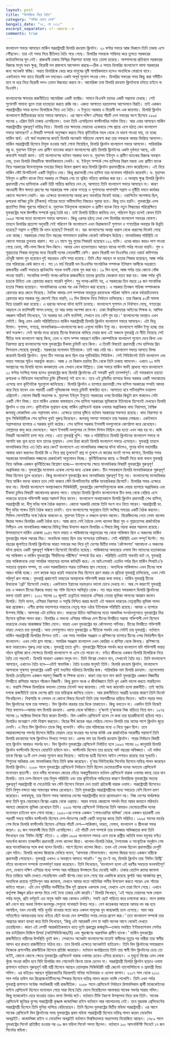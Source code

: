 ```yaml
---
layout: post
title: "হিলারিকে নিয়ে হৈচৈ"
category: "পাখির চোখে দেখা"
bengali_date: "০৫, মে ২০১২"
excerpt_separator: <!--more-->
comments: true
---
```

বাংলাদেশ সফরে আসছেন মার্কিন পররাষ্ট্রমন্ত্রী হিলারি রডহ্যাম ক্লিনটন। ২০ ঘণ্টার সফরে আজ বিকালে তিনি ঢাকায় এসে পৌঁছবেন। তার এই সফর নিয়ে রীতিমত হৈচৈ পড়ে গেছে। হিলারির সফরকে শান্তিময় করে তুলতে সরকারের কর্তাব্যক্তিদের ঘুম নেই। রাজধানী ঢাকায় নিশ্ছিদ্র নিরাপত্তা ব্যবস্থা গড়ে তোলা হয়েছে। <!--more-->অপশাসনের প্রতিবাদে সরকারের বিরুদ্ধে মানুষ যখন ক্ষুব্ধ, বিরোধী দল রাজপথে আন্দোলন করছে—ঠিক এ সময়ে হিলারির বাংলাদেশে আসা সরকারের জন্য অনেকটা স্বস্তির। অন্তত হিলারিকে কেন্দ্র করে মানুষের দৃষ্টি সাময়িকভাবে হলেও অন্যদিকে ফেরানো যাবে। একইভাবে শক্ত হাতে বিরোধী দল দমনেরও একটা অপূর্ব সুযোগ পাওয়া গেল। হিলারির সফরের সময় কিছু করা সমীচীন হবে না ধরে নিয়ে বিরোধী দলও তেমন উচ্চবাচ্য করবে না। আমেরিকা তথা হিলারি রডহ্যাম ক্লিনটনকে চটাতে চাইবে না বিএনপি।

বাংলাদেশের ক্ষমতার রাজনীতিতে আমেরিকা একটি ফ্যাক্টর। সামনে বিএনপি তাদের একটি সম্ভাবনা দেখছে। সেই সুযোগটি সামান্য ভুলে তারা হাতছাড়া করতে রাজি নয়। এজন্য আপাতত হরতালসহ আন্দোলনে বিরতি। তাই একজন পররাষ্ট্রমন্ত্রীর সফর হলেও হিলারিকে নিয়ে এত হৈচৈ। এ ইস্যুতে সরকার ও বিরোধী দল এক জায়গায়।
হিলারি ক্লিনটন বাংলাদেশে দ্বিতীয়বারের মতো সফরে আসছেন। এর আগে দক্ষিণ এশিয়ার পাঁচটি দেশ সফরের অংশ হিসেবে ১৯৯৫ সালের ২ এপ্রিল তিনি ঢাকায় এসেছিলেন। তখন তিনি এসেছিলেন ফার্স্টলেডির মর্যাদা নিয়ে। আর এবার আসছেন মার্কিন পররাষ্ট্রমন্ত্রীর গুরুত্বপূর্ণ দায়িত্ব নিয়ে।
হিলারি তার ক্ষমতার মেয়াদের একেবারে শেষ প্রান্তে এসে হঠাত্ কেন বাংলাদেশ সফরে আসছেন? এ বিষয়টি সম্পর্কে অনুসন্ধান করতে গিয়ে কূটনৈতিক মহল থেকে যে ধারণা পাওয়া যায়, তা হচ্ছে মার্কিন স্বার্থ। এই স্বার্থ সংরক্ষণের জন্যই হিলারি অনেকটা পরিত্যক্ত ঘোষণা করা তার সফরকে আবার ফিরিয়ে আনলেন। মার্কিন পররাষ্ট্রমন্ত্রী হিসেবে নিযুক্ত হওয়ার পরই শোনা গিয়েছিল, হিলারি ক্লিনটন বাংলাদেশ সফরে আসবেন। পারিবারিক বন্ধু ড. মুহাম্মদ ইউনূস এবং গ্রামীণ ব্যাংকের কারণে বাংলাদেশের প্রতি হিলারি ক্লিনটনের একটা দুর্বলতা আছে, এটা কমবেশি সবারই জানা। তাই বাংলাদেশের বর্তমান সরকার যখন ড. মুহাম্মদ ইউনূস ও গ্রামীণ ব্যাংকের বিরুদ্ধে অবস্থান নেয়, তখন হিলারি বিষয়টিকে স্বাভাবিকভাবে নেননি। ড. ইউনূস সম্পর্কে শেখ হাসিনার বিরূপ মন্তব্য এবং গ্রামীণ ব্যাংক নিয়ে সরকারের উদ্দেশ্যমূলক তদন্তের বিষয়ে উদ্বেগ প্রকাশ করে হিলারি ক্লিনটন প্রধানমন্ত্রীকে ফোন করেছিলেন। এই নিয়ে মার্কিন স্টেট ডিপার্টমেন্ট একটি বিবৃতিও দেয়। কিন্তু প্রধানমন্ত্রী শেখ হাসিনা তার মনোভাব পরিবর্তন করেননি।
ড. মুহাম্মদ ইউনূস ও গ্রামীণ ব্যাংক নিয়ে সরকার যে সিদ্ধান্ত নেয় তা ত্বরিত গতিতে কার্যকর করা হয়। এ অবস্থায় ক্ষুব্ধ হিলারি ক্লিনটন প্রধানমন্ত্রী শেখ হাসিনাকে একটি চিঠি পাঠিয়ে জানিয়ে দেন যে, আপাতত তিনি বাংলাদেশ সফরে আসছেন না। কারণ আওয়ামী লীগ ক্ষমতা গ্রহণের পর সরকারের পক্ষ থেকে গণতন্ত্র ও সুশাসনের পাশাপাশি সন্ত্রাস ও দুর্নীতি দমনে কার্যকর কোনো পদক্ষেপ নেয়নি। বরং এক্ষেত্রে বাংলাদেশের অবস্থা দ্রুত অবনতির দিকেই যাচ্ছে। ওয়াশিংটন অপেক্ষায় ছিল, রূপরেখা বাণিজ্য চুক্তি (টিকফা) সইয়ের মতো অমীমাংসিত বিষয়েও সুরাহা হবে। কিন্তু তাও হয়নি। যুক্তরাষ্ট্রের এসব প্রত্যাশিত বিষয় পূরণের পরিবর্তে ড. মুহাম্মদ ইউনূসকে নাজেহাল ও গ্রামীণ ব্যাংক নিয়ে নতুন সিদ্ধান্তের পরিপ্রেক্ষিতে যুক্তরাষ্ট্রের সঙ্গে দ্বিপক্ষীয় সম্পর্কে দূরত্ব তৈরি হয়। তাই হিলারি চিঠিতে জানিয়ে দেন, পরিবেশ উন্নত হলেই কেবল তিনি ১৯৯৫ সালের মতো বাংলাদেশ সফরে আসবেন।
কিন্তু এরপর হঠাত্ দেখা গেল হিলারির বাংলাদেশ সফরের ঘোষণা। তাহলে হিলারির প্রত্যাশা অনুযায়ী সেই পরিবেশ কি বাংলাদেশে এখন বিরাজমান? সুশাসন ও গণতান্ত্রিক অবস্থার কি উন্নতি হয়েছে? সন্ত্রাস ও দুর্নীতি কি দমন হয়েছে? নিশ্চয়ই না। বরং বাংলাদেশের অবস্থা খারাপ থেকে খারাপের দিকেই গেছে এবং যাচ্ছে। সরকারের সোয়া তিন বছরের শাসনামলে চারদিক থেকেই নাভিশ্বাস উঠেছে। মানবাধিকার পরিস্থিতি যে কোনো সময়ের তুলনায় খারাপ। গত ২৭ মাসে শুধু গুমের শিকারই হয়েছেন ১২২ ব্যক্তি। এদের কারও কারও লাশ পাওয়া গেছে ডোবা, নদী-নালা কিংবা বিল-ঝিলে। আবার এমন হতভাগ্যরাও আছেন যাদের লাশটা পর্যন্ত পাওয়া যায়নি। গুম ও গুপ্তহত্যার শিকার মানুষের মধ্যে বিরোধী দলের নেতাকর্মীই বেশি। প্রধান বিরোধী দল বিএনপির নেতা ওয়ার্ড কমিশনার চৌধুরী আলম গুম হয়েছেন দুই বছরেরও বেশি সময় হয়েছে। তিনি বেঁচে আছেন না হত্যার শিকার হয়েছেন, আজ পর্যন্ত তার পরিবারের কেউ জানে না। গত ১৭ মার্চ বিরোধী দল বিএনপির সাংগঠনিক সম্পাদক ইলিয়াস আলীকে মধ্যরাতে রাজধানীর একটি সবচেয়ে প্রটেকটেড সড়ক বনানী থেকে গুম করা হয়। ১৯ দিন হলো, আজ পর্যন্ত তার কোনো খোঁজ পাওয়া যায়নি। সাংবাদিক দম্পতি সাগর-রুনিকে রাজধানীতে তাদের ফ্ল্যাটের বেডরুমে হত্যা করা হয়। আজ পর্যন্ত খুনি চক্রকে চিহ্নিত এবং গ্রেফতার করতে পারেনি পুলিশ। শুধু সাগর-রুনিই নয়, এ সরকারের তিন বছরে ১৪ জন সাংবাদিক হত্যার শিকার হয়েছেন। সাংবাদিকদের একের পর এক নির্যাতন করা হয়েছে। এ সরকার তিনজন পত্রিকা সম্পাদককে গ্রেফতার করে জেলে নিয়েছে।
দৈনিক আমার দেশ সম্পাদক মাহমুদুর রহমানকে পত্রিকা অফিস থেকে বর্বরোচিতভাবে গ্রেফতার করে সরকার শুধু জেলেই নিয়ে যায়নি, ১২ দিন রিমান্ডে নিয়ে নির্যাতন চালিয়েছে। তার বিরুদ্ধে ৫৩টি মামলা দিয়ে হয়রানি করা হয়েছে। এ ধরনের অসংখ্য ঘটনা ঘটেই চলেছে।
বাংলাদেশে সুশাসন যে নির্বাসনে গেছে, গণতন্ত্রের আড়ালে যে ফ্যাসিবাদী শাসন চলছে; তা আর বলার অপেক্ষা রাখে না। ঢাকা বিশ্ববিদ্যালয়ের আইনের শিক্ষক ড. আসিফ নজরুল সঠিকই লিখেছেন, ‘যে সরকার যত বেশি ফ্যাসিস্ট, সেখানে তত বেশি গুম হয়।’ বাংলাদেশের অবস্থাও এখন সেটাই। কিন্তু এমন একটা পরিস্থিতিতেও মার্কিন পররাষ্ট্রমন্ত্রী হিলারি ক্লিনটন বাংলাদেশ সফরে আসছেন। এটা ভিন্ন হিসাব। সুশাসন, গণতন্ত্র, মানবাধিকার—বাংলাদেশের জন্য এগুলো মার্কিন ইস্যু নয়। বাংলাদেশে মার্কিন ইস্যু হচ্ছে তার স্বার্থ সংরক্ষণ। সেই স্বার্থের মধ্যে রয়েছে চীনের উত্থানকে থামিয়ে দেয়ার জন্য এই অঞ্চলে যুক্তরাষ্ট্র যে নীতি নিয়েছে সেই নীতির সঙ্গে বাংলাদেশ আছে কিনা, তেল ও গ্যাস সম্পদ আহরণে মার্কিন কোম্পানিকে বাংলাদেশ সুযোগ দেবে কিনা এবং নিরাপত্তা প্রশ্নে বাংলাদেশের সঙ্গে যুক্তরাষ্ট্রের টিকফা চুক্তিটি হবে কিনা। এ তিনটি বিষয়েই প্রধানমন্ত্রী শেখ হাসিনার গ্রিন সিগন্যাল পেয়েছে যুক্তরাষ্ট্র। সরকারের মনোভাব ইতিবাচক। তাই আর দেরি নয়। বাংলাদেশ সফরে আসতে বিলম্ব করেননি হিলারি ক্লিনটন। মূলত চীন সফরের জন্য ছিল তার পূর্বনির্ধারিত শিডিউল। সেই শিডিউলেই তিনি বাংলাদেশ এবং ভারত সফরের সূচিও অন্তর্ভুক্ত করেন। আজ ৫ মে বিকাল চারটায় চীন থেকে তিনি ঢাকায় আসবেন। এখানে ২০ ঘণ্টা অবস্থানের পর হিলারি যাবেন কলকাতায় এবং সেখান থেকে দিল্লিতে।
ঢাকা সফরে মার্কিন স্বার্থই প্রাধান্য পাবে
বাংলাদেশে ২০ ঘণ্টার সংক্ষিপ্ত সফর হলেও যুক্তরাষ্ট্রের জন্য হিলারি ক্লিনটনের এই সফরটি খুবই তাত্পর্যপূর্ণ। এই সফরকালে হয়তো রূপরেখা ও বিনিয়োগ সহযোগিতা চুক্তি (টিকফা) সই হবে না। তবে এই চুক্তিটির ব্যাপারে উভয় সরকার একটি সমঝোতায় এসেছে বলে কূটনৈতিক সূত্রগুলো জানিয়েছে। হিলারি ক্লিনটন এ ব্যাপারে প্রধানমন্ত্রী শেখ হাসিনা সরকারের সম্মতি আদায় করে নিয়ে যাবেন এবং পরবর্তী একটি সুবিধাজনক সময়ে চুক্তিটি স্বাক্ষরিত হবে। আপাতত হবে পার্টনারশিপ ডায়ালগ এগ্রিমেন্ট। নোবেল বিজয়ী অধ্যাপক ড. মুহাম্মদ ইউনূস ইস্যুতে সরকারের ওপর হিলারির কিছুটা রাগ থাকলেও সেটা একটি গৌণ বিষয়। তবে মার্কিন এজেন্ডা বাস্তবায়নে শেখ হাসিনা সরকারের ভূমিকাকে ইতিবাচক হিসেবেই দেখছেন হিলারি ক্লিনটন ও তার দেশ। কূটনৈতিক মূল্যায়ন হচ্ছে মার্কিন প্রেসিডেন্ট বারাক ওবামার অগ্রাধিকার খাদ্য নিরাপত্তা, বৈশ্বিক জলবায়ু মোকাবিলা এবং সন্ত্রাসবাদ দমন। এক্ষেত্রে তাদের দৃষ্টিতে বর্তমান সরকারের সফলতা রয়েছে। খাদ্য নিরাপত্তা বা ফুড সিকিউরিটিকে শেখ হাসিনা খুবই গুরুত্ব দিয়েছেন। জলবায়ু সমস্যা সমাধানে তার সরকার সোচ্চার। একইভাবে সন্ত্রাসবাদের ব্যাপারে এ সরকার খুবই কঠোর। শেখ হাসিনা সরকার ইসলামী দলগুলোকে কোণঠাসা করে রেখেছেন। মোল্লাদের কাবু করে ফেলেছেন। আগে ইসলামী দলগুলোর যে বিশাল বিশাল মিছিল বের হতো এখন আর হয় না। জঙ্গি বিষয়টি অনেকটাই চাপা পড়ে গেছে। এতে যুক্তরাষ্ট্র খুশি। আর এ পরিস্থিতিতে হিলারি ক্লিনটনের বাংলাদেশ সফরে না আশাটা বরং ভুল হতো বলে তাদের মূল্যায়ন। এসব চিন্তা করেই হিলারি বাংলাদেশ সফরে এসেছেন।
যুক্তরাষ্ট্র তাহলে মানবাধিকার নিয়ে এত হৈচৈ করে কেন? বাংলাদেশে এত মানবাধিকার লঙ্ঘনের ঘটনা ঘটলেও, গুমের ঘটনা মহামারীর আকার ধারণ করলেও হিলারি কি এ নিয়ে প্রশ্ন তুলবেন? প্রশ্ন না তুললে যে কারোর মনেই সন্দেহ জাগবে, হিলারির সফর সরকারের মানবাধিকার লঙ্ঘনের রেকর্ডকেই অনুমোদন দিচ্ছে। কূটনীতিকদের কাছে এ বিষয়টি নিয়ে কথা বললে যুক্তরাষ্ট্র নিয়ে অভিজ্ঞ একজন কূটনীতিকের বিশ্লেষণ হচ্ছে— বাংলাদেশের ক্ষেত্রে মানবাধিকার বিষয়টি যুক্তরাষ্ট্রের গুরুত্বপূর্ণ অগ্রাধিকার নয়। যুক্তরাষ্ট্রের মনোভাব একেক দেশের জন্য একেক রকম। চীন সফরকালে হিলারি মানবাধিকারকে গুরুত্বপূর্ণ বিষয় হিসেবে তুলে ধরেছেন। কিন্তু বাংলাদেশে যুক্তরাষ্ট্রের জন্য মানবাধিকার গুরুত্বপূর্ণ ইস্যু নয়। বাংলাদেশের মানবাধিকার নিয়ে মার্কিন বক্তব্য থাকবে তবে সেটা থাকবে স্টেট ডিপার্টমেন্টের বার্ষিক মানবাধিকার রিপোর্টে। হিলারির সফর এক্ষেত্রে বাধা নয়। হিলারি বাংলাদেশে অবস্থানকালে সিকিউরিটি, যুক্তরাষ্ট্রের কোম্পানিগুলোকে কাজ দেয়ার ব্যাপারে অগ্রাধিকার এবং টিকফা চুক্তির বিষয়টি আলোচনায় প্রাধান্য পাবে। তাছাড়া হিলারি ক্লিনটন বাংলাদেশকে চীন বলয় থেকে বেরিয়ে এসে ভারতের হাতকে শক্তিশালী করার পরামর্শ দিয়ে যাবেন।
বাংলাদেশে অবস্থানকালে হিলারি ক্লিনটন প্রধানমন্ত্রী শেখ হাসিনা, পররাষ্ট্রমন্ত্রী ডা. দীপু মনির সঙ্গে বৈঠক করবেন। কোনো সরকারি ভোজে তিনি অংশ নাও নিতে পারেন। পররাষ্ট্রমন্ত্রী ডা. দীপু মনির সঙ্গেও তিনি বৈঠক করতে চাননি। তবে বাংলাদেশের অনুরোধে তিনি সংক্ষিপ্ত সময়ের একটি বৈঠক করবেন। সিভিল সোসাইটির সঙ্গে বৈঠকে থাকবেন ড. মুহাম্মদ ইউনূস ও ফজলে হাসান আবেদ। বিরোধীদলের নেতা বেগম খালেদা জিয়ার সঙ্গেও হিলারির একটি বৈঠক হবে। আজ রাতে সেই বৈঠকে বেগম খালেদা জিয়া গুম ও গুপ্তহত্যাসহ রাজনৈতিক নিপীড়ন এবং মানবাধিকার লঙ্ঘনের বিভিন্ন বিষয় উত্থাপন করলে হিলারির এ বিষয়ে কিছু মন্তব্য করার সম্ভাবনা রয়েছে।
উপমহাদেশে মার্কিন এজেন্ডা
১৯৪৭ সালে ভারত ও পাকিস্তানের অভ্যুদয়ের পর থেকে পাকিস্তান ছিল এ অঞ্চলের মার্কিন যুক্তরাষ্ট্রের পয়লা নম্বরের মিত্র। অন্যদিকে ভারত ছিল তার সন্দেহের তালিকায়। সেই পরিস্থিতি এখন সম্পূর্ণ উল্টো। গত বছরের জুলাইয়ে হিলারি ক্লিনটনের ভারত সফরের মধ্য দিয়ে দুই দেশের দ্বিতীয় দফার ‘কৌশলগত’ আলোচনা এ অঞ্চলের ঘটনা প্রবাহে একটি গুরুত্বপূর্ণ সন্ধিক্ষণ হিসেবেই বিবেচিত হয়েছে।
পাকিস্তানের অভ্যন্তরে ওসামা বিন লাদেনের হত্যাকাণ্ডের পর পাকিস্তান ও মার্কিন যুক্তরাষ্ট্রের ‘দীর্ঘদিনের পরীক্ষিত’ সম্পর্কে চির ধরে। পরিস্থিতি এতটাই অবনতি ঘটে যে, যুক্তরাষ্ট্র তার পাকিস্তানকে দেয়া সামরিক সাহায্যের ব্যাপক কাটছাঁট করে। যে আইএসআই এতদিন পর্যন্ত ছিল মার্কিন সিআইএ’র সবচেয়ে মূল্যবান সম্পদ, তা এখন সরকারিভাবে শত্রুর তালিকায় স্থান পেয়েছে। অন্যদিকে পাকিস্তানও এখন চীনের সঙ্গে আরও ঘনিষ্ঠ হচ্ছে।
বেশ কয়েক বছর ধরেই ভারতকে মিত্র হিসেবে গ্রহণ করার যে প্রক্রিয়া যুক্তরাষ্ট্র চালিয়েছে, এখন সেটা পরিপূর্ণ রূপ পাচ্ছে। যুক্তরাষ্ট্র প্রকাশ্যেই ভারতের অবস্থানকে শক্তিশালী করার কথা বলছে। মার্কিন যুক্তরাষ্ট্র চীনের উত্থানকে ‘থ্রেট’ হিসেবেই দেখছে। একইভাবে ইরানের নড়াচড়াও ভালো চোখে দেখছে না। আর সে কারণেই যুক্তরাষ্ট্র চায় এ অঞ্চলে চীনের বিরুদ্ধে ভারত বড় শক্তি হিসেবে আবির্ভূত হোক। গত বছর ভারত সফরকালে হিলারি ক্লিনটনের বক্তব্য তারই প্রমাণ। ২০১১ সালের ২০ জুলাই চেন্নাইয়ে ভারতকে এশিয়ার নেতার ভূমিকা পালনের আহ্বান জানান হিলারি। তিনি বলেন, এশিয়ার নিরাপত্তা ও সমৃদ্ধি নিশ্চিত করার জন্যই এই অঞ্চলে ভারতের নেতৃস্থানীয় ভূমিকা পালন করা প্রয়োজন। এশীয় প্রশান্ত মহাসাগরে ভারতের নেতৃত্ব গড়ে ওঠার ইতিবাচক পরিস্থিতি রয়েছে। আমরা এ ব্যাপারে উত্সাহ দিচ্ছি। আপনারা এটা চালিয়ে যান। ভারতের উচিত আসিয়ানের মতো আঞ্চলিক সংগঠনগুলোতে যুক্তরাষ্ট্রের মিত্র হিসেবে ভূমিকা পালন করা।
হিলারির এ বক্তব্যে এশিয়ার শক্তিধর দেশ চীনের বিপরীতে সম্ভাব্য শক্তিশালী দেশ হিসেবে ভারতকে দেখার আকাঙ্ক্ষার ইঙ্গিত মেলে। ভারত এখন যুক্তরাষ্ট্রের বড় কৌশলগত পার্টনার। চীনের বিপরীতে শক্তিশালী ভারত দেখতে চায় যুক্তরাষ্ট্র। অন্য দেশগুলোও যাতে যুক্তরাষ্ট্রের এ নীতিকে সমর্থন দেয় সেটাই চায় যুক্তরাষ্ট্র। বর্তমানে মার্কিন পররাষ্ট্রমন্ত্রী হিলারির মিশনও তাই। এক সময় সামরিক সরঞ্জাম ও প্রশিক্ষণের ব্যাপারে চীনের ওপর নির্ভরশীল ছিল বাংলাদেশ। এখন সেটা হ্রাস পাচ্ছে। সামরিক সরঞ্জাম বাংলাদেশ এখন কোরিয়া ও রাশিয়া থেকে কিনছে। প্রশিক্ষণের জন্য ভারতকেও গুরুত্ব দেয়া হচ্ছে। যুক্তরাষ্ট্র তাতে খুশি। যুক্তরাষ্ট্রের নীতিকে সমর্থন করে বাংলাদেশ যদি শক্তিশালী ভারত গঠনে ভূমিকা রাখে সেক্ষেত্রে হিলারি বাংলাদেশে না এসে তো পারেন না।
বর্ণাঢ্য জীবনের একজন হিলারি
হিলারিকে নিয়ে হৈচৈ তো পড়বেই। হিলারি সাধারণ একজন মানুষ নন। তিনি বিশ্বের যেখানে যান, সেখানেই হৈচৈ হয়। তিনি বাংলাদেশে আসছেন, এখানেও হৈচৈ হবে—এটাই স্বাভাবিক। হৈচৈ হওয়ার মানুষই তিনি। হিলারি রডহ্যাম ক্লিনটন, বাংলাদেশে আপনাকে সুস্বাগত
যুক্তরাষ্ট্রের একটি খুবই মধ্যবিত্ত পরিবারে হিলারির জন্ম। পারিবারিক নাম হিলারি রডহ্যাম। ছেলেবেলায় হিলারি চেয়েছিলেন একজন পরমাণু বিজ্ঞানী বা শিক্ষক হবেন। কারণ তার মনে দাগ কাটে যুক্তরাষ্ট্রের একজন বিজ্ঞানীর বিপরীতে রাশিয়ায় আছেন পাঁচজন বিজ্ঞানী। কিন্তু ক্লাসে অংক ও জীববিজ্ঞানে তিনি খুব একটা ভালো করতে পারছিলেন না। ফরাসি শিক্ষক হিলারিকে বললেন তোমার টেলেন্ট অন্য জায়গায়। সেই অন্য জায়গাটা হলো রাজনীতি। তাই ষাটের দশকে রাজনীতিই তাকে দেশের প্রতি তার দায়িত্বকে জাগিয়ে তোলে। আর রাজনীতিতে আগ্রহী হওয়ার কারণে তিনি ডিবেট শিখেছিলেন। বিশ্বশান্তি বা বেসবল যে কোনো বিষয়ে ডিবেটে তিনি তার সহপাঠীদের হারিয়ে দিতেন।
আইন পড়ার সময় বিল ক্লিনটনের সঙ্গে তার সাক্ষাত্। বিল ক্লিনটন বারবার তার দিকে তাকাতেন। কিছু বলতেন না। একদিন তিনি নিজেই গিয়ে বললেন—আমার নাম হিলারি রডহ্যাম। এরপর থেকে ঘনিষ্ঠতা। দু’জনই দু’জনকে নিজ বাড়িতে নিয়ে যান। ১৯৭৫ সালের ১১ অক্টোবর বিলকে বিয়ে করেন হিলারি। বিল একদিন প্রেসিডেন্ট হবেন সে কথা তার ছাত্রজীবনেই ছড়িয়ে পড়ে। হিলারিও মনেপ্রাণে সেটা বিশ্বাস করতেন।
বিয়ের দীর্ঘ কয়েক বছর পেরিয়ে গেলেও হিলারি তার নামের পাশে ক্লিনটন জুড়ে দেননি। এ নিয়ে বিল ক্লিনটনও তাকে কিছু বলেননি। যদিও তার পরিবারের মধ্যে এ নিয়ে গুঞ্জন ছিল। তবে আরাক্যান্সাসের গভর্নর হিসেবে দ্বিতীয় মেয়াদে হেরে যাওয়ার পর দলের ঘনিষ্ঠ এক রাজনৈতিক সহকর্মীর পরামর্শে তিনি হিলারি রডহ্যামের সঙ্গে ক্লিনটনও লিখতে সম্মত হন। এরপর নাম হয় হিলারি রডহ্যাম ক্লিনটন। পরের নির্বাচনে বিজয়ী হয়ে ক্লিনটন আবারও গভর্নর হন। বিল ক্লিনটন যুক্তরাষ্ট্রের প্রেসিডেন্ট নির্বাচিত হলে ১৯৯৩ সালের ২০ জানুয়ারি হিলারি ক্লিনটন ফার্স্টলেডি হিসেবে হোয়াইট হাউসে যান। ফার্স্টলেডি হিসেবে তার রয়েছে আট বছরের অভিজ্ঞতা। এই মর্যাদা তাকে বিশ্বের ৭৮টি দেশ দেখার সুযোগ করে দিয়েছে। আইনের ছাত্রী হিসেবে আইন পেশায়ও রয়েছে তার সুখ্যাতি। শিশুদের অধিকার এবং মানবাধিকার নিয়ে তিনি কাজ করেছেন। দু’বার নিউইয়র্কের সিনেটর হিসেবে দায়িত্ব পালন করেছেন হিলারি ক্লিনটন।
২০০৮ সালে যুক্তরাষ্ট্রের প্রেসিডেন্ট নির্বাচনে তিনি ছিলেন ডেমোক্র্যাটিক দলের অন্যতম প্রেসিডেন্ট মনোনয়ন প্রত্যাশী। তবে দলীয় মনোনয়ন জেতার দৌড়ে অকল্পনীয়ভাবে বর্তমান প্রেসিডেন্ট বারাক ওবামার কাছে হেরে যান হিলারি।
তবে দেশ-বিদেশে তার বিপুল পরিচিতি এবং তার কূটনৈতিক পাণ্ডিত্যের কারণে হিলারিকে যুক্তরাষ্ট্রের অত্যন্ত গুরুত্বপূর্ণ পররাষ্ট্রমন্ত্রী বা সেক্রেটারি অব স্টেট হিসেবে নিয়োগ দেন তারই প্রতিদ্বন্দ্বী বারাক ওবামা।
পররাষ্ট্রমন্ত্রী হিসেবেও তিনি বিপুল দক্ষতা আর সাফল্যের স্বাক্ষর রেখেছেন। তিনি যুক্তরাষ্ট্রের পররাষ্ট্রমন্ত্রীদের মধ্যে সবচেয়ে বেশি বিদেশ ভ্রমণ করেছেন। বলাবাহুল্য, তার বিদেশ সফর আমাদের দেশের পররাষ্ট্রমন্ত্রীর মতো প্রমোদভ্রমণ নয়। নিজ দেশের স্বার্থরক্ষার জন্য তিনি ঘুরে বেড়াচ্ছেন বিশ্বের এপ্রান্ত থেকে ওপ্রান্তে। আরব বসন্তে জোরালো সমর্থন দিয়ে আরব জাহানে পরিবর্তন আনতে জোরালো ভূমিকা রেখেছেন তিনি।
২০১৬ সালের প্রেসিডেন্ট নির্বাচনের তিনি আবারও ডেমোক্র্যাটিক দলের মনোনয়ন চাইবেন বলে শোনা যাচ্ছে। ১৯৫০-এর দশকে একজন ‘গোল্ডওয়াটার বালিকা’ থেকে একজন ছাত্রকর্মী এবং পরবর্তী সময়ে মার্কিন ফার্স্টলেডি হিসেবে দেশ-বিদেশের কোটি কোটি মানুষের কাছে তিনি পরিচিত।
১৯৯৫ সালের মার্চের শেষ দিকে হিলারি ফার্স্টলেডি হিসেবে এশিয়ার পাঁচটি দেশ—পাকিস্তান, ভারত, নেপাল, বাংলাদেশ ও শ্রীলংকা সফর করেন। ৪১ জন সফরসঙ্গী নিয়ে তিনি এসেছিলেন। এই পাঁচটি দেশ সম্পর্কে তার চমত্কার অভিজ্ঞতার কথা তিনি লিখেছেন তার ‘লিভিং হিস্ট্রি’ বইতে। ২ এপ্রিল ১৯৯৫ বাংলাদেশ সফরে এলে তাকে রাষ্ট্রীয় অতিথি ভবন যমুনায় বর্ণাঢ্য অভ্যর্থনা জানান তত্কালীন প্রধানমন্ত্রী বেগম খালেদা জিয়া। খালেদা-হিলারি বৈঠক, নৈশভোজ ও সাংস্কৃতিক অনুষ্ঠান শেষ করে সাংবাদিকদের সঙ্গে কথা বলেন হিলারি। পাশে ছিলেন খালেদা জিয়া। তখন এই লেখক ছিলেন প্রধানমন্ত্রীর ডেপুটি প্রেস সচিব। হিলারি খালেদা জিয়াকে দেখিয়ে বলেন, ‘আপনারা সৌভাগ্যবান। খালেদা জিয়ার মতো একজন নারীকে প্রধানমন্ত্রী পেয়েছেন। যুক্তরাষ্ট্র এখনও এ অবস্থানে আসতে পারেনি।’ শুধু তা-ই নয়, হিলারি ক্লিনটন তার ‘লিভিং হিস্ট্রি’ বইয়ে বাংলাদেশ সম্পর্কে তাত্পর্যপূর্ণ মন্তব্য করেছেন। তিনি লিখেছেন, ‘বাংলাদেশ হলো এই ধরণীর সবচেয়ে ঘনবসতিপূর্ণ দেশ, যেখানে দক্ষিণ এশিয়ার মধ্যে সম্পদ আর দারিদ্র্যের উলঙ্গতম চিত্র দেখেছি আমি। ঢাকার হোটেল রুমের জানালা দিয়ে তাকিয়ে আমি দেখতে পেয়েছিলাম একটি বাঁশের বেড়া চলে গেছে যার একদিকে রয়েছে ঝুপড়ি আর আবর্জনার স্তূপ, অন্যদিকে রয়েছে সুইমিংপুল আর ক্যাবানা, যেখানে আমার মতো অতিথিরা পানীয় উপভোগ করতে পারেন এবং সাঁতার কাটতে পারেন। এটা যেন পৃথিবীর অর্থনীতির ঠিক দুই প্রান্তকে একসঙ্গে দেখা, যেখানে এসে তারা মিশে গেছে। এখানে কর্তৃপক্ষ উজ্জ্বল রঙিন কাপড় দিয়ে সেই দৈন্য ঢাকার চেষ্টা করেনি।’
হিলারি লিখেছন, ‘এই শহরে দেয়ালের সঙ্গে দেয়াল পর্যন্ত মানুষ, প্রতি বর্গফুটে এত মানুষ আমি আর কোথাও দেখিনি। সবাই ছোট গাড়িতে করে চলাফেরা করে। ফলে রাস্তায় জট লেগে যায় অথবা বিশাল জনসমুদ্র সেগুলো পথেঘাটে উপচে পড়ে। বেশ কয়েকবার আতঙ্কে আমার দম বন্ধ হয়ে আসছিল, যখন দেখেছি গাড়ি হুমড়ি খাওয়ার মতো করে একদল মানুষের খুব কাছাকাছি চলে এসেছে। গরম আর স্যাঁতসেঁতে আবহাওয়ার মধ্যে বাইরে হেঁটে যাওয়া যেন বাষ্পায়িত সনার ভেতর প্রবেশ করা।’
তবে বাংলাদেশ সম্পর্কে তার আগ্রহের কারণ ব্যাখ্যা করে তিনি লিখেছেন, ‘কিন্তু এটা আরেকটি দেশ যা আমি অনেক আগে থেকেই দেখতে চেয়েছিলাম। কারণ এই দেশটি আন্তর্জাতিকভাবে খ্যাত দুটো প্রকল্পের জন্মভূমি—ঢাকায় অবস্থিত ইন্টারন্যাশনাল সেন্টার ফর ডাইরিয়াল ডিজিস রিসার্চ (আইসিডিডিআর/বি) এবং ক্ষুদ্রঋণের অগ্রপথিক গ্রামীণ ব্যাংক।’
মার্কিন যুক্তরাষ্ট্রের রাজনীতিতে নারীদের উপস্থিতি খুবই কম। সেখানেও অনেকটা বাংলাদেশের মতোই স্বামীদের মৃত্যুর পর নারীরা তার স্বামীর আসন ধরে রাখতে রাজনীতিতে সক্রিয় হয়। তবে হিলারি এক্ষেত্রে অনেকটাই ব্যতিক্রম। তিনি বিল ক্লিনটনের সমান্তরালে নিজেকে প্রশংসনীয় রাজনীতিক হিসেবে প্রতিষ্ঠা করেছেন। বর্তমানে জনপ্রিয়তায় তিনি তার স্বামী বিল ক্লিনটনের চেয়ে তো বটেই, কোনো কোনো ক্ষেত্রে যুক্তরাষ্ট্রের প্রেসিডেন্ট বারাক ওবামার চেয়েও এগিয়ে রয়েছেন। এ মুহূর্তে বিশ্বের এমন লোক খুঁজে পাওয়া কঠিন হবে যিনি হিলারির নাম শোনেননি কিংবা তাকে চেনেন না।
পররাষ্ট্রমন্ত্রী হিলারি ক্লিনটন ছাড়াও ওবামা প্রশাসনে বর্তমানে গুরুত্বপূর্ণ নারী মন্ত্রী হিসেবে আছেন হোমল্যান্ড সিকিউরিটি মন্ত্রী জেনেট ন্যাপোলিটানো ও শ্রমমন্ত্রী হিল্ডা সলিস। এর বাইরেও আছেন সুপ্রিমকোর্টের বিচারপতি সনিয়া সটোমায়ার ও এলেনা কাগান।
২০০৭ সাল থেকে ২০১১ সাল পর্যন্ত হাউস অব রিপ্রেজেনটেটিভসের স্পিকার হিসেবে দায়িত্ব পালন করেন ন্যান্সি পেলোসি। তিনি এখন পর্যন্ত যুক্তরাষ্ট্র প্রশাসনে সর্বোচ্চ পদাধিকারী নারী রাজনীতিক।
২০০৮ সালে প্রেসিডেন্ট নির্বাচনে রিপাবলিকান প্রার্থী ম্যাককেইনের ভাইস প্রেসিডেন্ট হিসেবে মনোনয়ন পেয়ে সারা বিশ্বে হৈচৈ ফেলে দিয়েছিলেন আলাস্কার সাবেক গভর্নর সারাহ পলিন। কিন্তু ম্যাককেইন হেরে যাওয়ায় তারও ভাগ্য বিপর্যয় ঘটে। বর্তমানে টিভি টকশো উপস্থাপনা নিয়ে ব্যস্ত তিনি।
সাবেক প্রেসিডেন্ট জুনিয়র বুশের পররাষ্ট্রমন্ত্রী
কৃষ্ণাঙ্গ কন্ডোলিজা রাইস বর্তমানে আর আলোচনায় নেই। তবে যুদ্ধবাজ প্রেসিডেন্টের পররাষ্ট্রমন্ত্রী হিসেবে তিনি দুনিয়া দাপিয়ে বেড়িয়েছেন। তিনি ছিলেন যুক্তরাষ্ট্রের দ্বিতীয় মহিলা পররাষ্ট্রমন্ত্রী। এর আগে সাবেক প্রেসিডেন্ট বিল ক্লিনটনের সময় যুক্তরাষ্ট্রের প্রথম মহিলা পররাষ্ট্রমন্ত্রী হিসেবে দায়িত্ব পালন করেন মেডেলিন অলব্রাইট। কন্ডোলিজা রাইস ও মেডেলিন অলব্রাইট বর্তমানে বিশ্ববিদ্যালয়ে অধ্যাপনায় নিয়োজিত আছেন।
১৭৮৯ সালে যুক্তরাষ্ট্রের সিনেট প্রতিষ্ঠিত হওয়ার পর ৩৯ জন মহিলা সিনেট সদস্য ছিলেন। বর্তমানে ১০০ আসনবিশিষ্ট সিনেটে ১৭ জন সিনেটর মহিলা।
